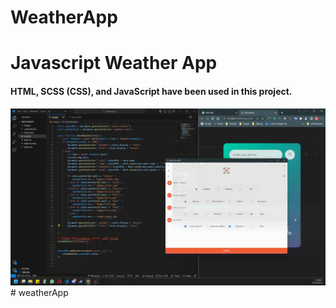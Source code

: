 # WeatherApp

<h1>Javascript Weather App</h1>

<h4>HTML, SCSS (CSS), and JavaScript have been used in this project.</h4>

<img src="./screen.gif">
# weatherApp
